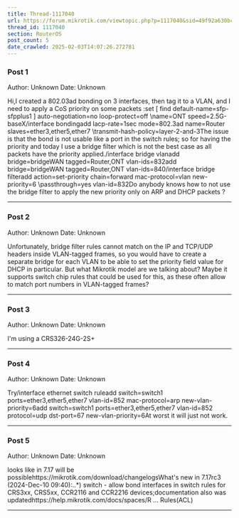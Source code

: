```yaml
---
title: Thread-1117040
url: https://forum.mikrotik.com/viewtopic.php?p=1117040&sid=49f92a630bc7970d8ca50523be880e8f#p1117040
thread_id: 1117040
section: RouterOS
post_count: 5
date_crawled: 2025-02-03T14:07:26.272781
---
```


### Post 1
Author: Unknown
Date: Unknown

Hi,I created a 802.03ad bonding on 3 interfaces, then tag it to a VLAN, and I need to apply a CoS priority on some packets :set [ find default-name=sfp-sfpplus1 ] auto-negotiation=no loop-protect=off \name=ONT speed=2.5G-baseX/interface bondingadd lacp-rate=1sec mode=802.3ad name=Router slaves=ether3,ether5,ether7 \transmit-hash-policy=layer-2-and-3The issue is that the bond is not usable like a port in the switch rules; so for having the priority and today I use a bridge filter which is not the best case as all packets have the priority applied./interface bridge vlanadd bridge=bridgeWAN tagged=Router,ONT vlan-ids=832add bridge=bridgeWAN tagged=Router,ONT vlan-ids=840/interface bridge filteradd action=set-priority chain=forward mac-protocol=vlan new-priority=6 \passthrough=yes vlan-id=832Do anybody knows how to not use the bridge filter to apply the new priority only on ARP and DHCP packets ?

---
### Post 2
Author: Unknown
Date: Unknown

Unfortunately, bridge filter rules cannot match on the IP and TCP/UDP headers inside VLAN-tagged frames, so you would have to create a separate bridge for each VLAN to be able to set the priority field value for DHCP in particular. But what Mikrotik model are we talking about? Maybe it supports switch chip rules that could be used for this, as these often allow to match port numbers in VLAN-tagged frames?

---
### Post 3
Author: Unknown
Date: Unknown

I'm using a CRS326-24G-2S+

---
### Post 4
Author: Unknown
Date: Unknown

Try/interface ethernet switch ruleadd switch=switch1 ports=ether3,ether5,ether7 vlan-id=852 mac-protocol=arp new-vlan-priority=6add switch=switch1 ports=ether3,ether5,ether7 vlan-id=852 protocol=udp dst-port=67 new-vlan-priority=6At worst it will just not work.

---
### Post 5
Author: Unknown
Date: Unknown

looks like in 7.17 will be possiblehttps://mikrotik.com/download/changelogsWhat's new in 7.17rc3 (2024-Dec-10 09:40):..*) switch - allow bond interfaces in switch rules for CRS3xx, CRS5xx, CCR2116 and CCR2216 devices;documentation also was updatedhttps://help.mikrotik.com/docs/spaces/R ... Rules(ACL)

---

